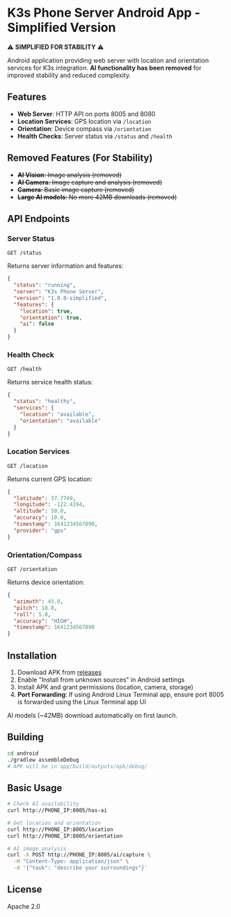 # K3s Phone Server Android App - Simplified Version

⚠️ **SIMPLIFIED FOR STABILITY** ⚠️

Android application providing web server with location and orientation services for K3s integration. **AI functionality has been removed** for improved stability and reduced complexity.

## Features

- **Web Server**: HTTP API on ports 8005 and 8080
- **Location Services**: GPS location via `/location`
- **Orientation**: Device compass via `/orientation`  
- **Health Checks**: Server status via `/status` and `/health`

## Removed Features (For Stability)

- ~~**AI Vision**: Image analysis (removed)~~
- ~~**AI Camera**: Image capture and analysis (removed)~~
- ~~**Camera**: Basic image capture (removed)~~
- ~~**Large AI models**: No more 42MB downloads (removed)~~

## API Endpoints

### Server Status
```
GET /status
```
Returns server information and features:
```json
{
  "status": "running",
  "server": "K3s Phone Server", 
  "version": "1.0.0-simplified",
  "features": {
    "location": true,
    "orientation": true,
    "ai": false
  }
}
```

### Health Check
```
GET /health
```
Returns service health status:
```json
{
  "status": "healthy",
  "services": {
    "location": "available",
    "orientation": "available"
  }
}
```

### Location Services
```
GET /location
```
Returns current GPS location:
```json
{
  "latitude": 37.7749,
  "longitude": -122.4194,
  "altitude": 50.0,
  "accuracy": 10.0,
  "timestamp": 1641234567890,
  "provider": "gps"
}
```

### Orientation/Compass
```
GET /orientation
```
Returns device orientation:
```json
{
  "azimuth": 45.0,
  "pitch": 10.0,
  "roll": 5.0,
  "accuracy": "HIGH",
  "timestamp": 1641234567890
}
```

## Installation

1. Download APK from [releases](../../releases)
2. Enable "Install from unknown sources" in Android settings
3. Install APK and grant permissions (location, camera, storage)
4. **Port Forwarding**: If using Android Linux Terminal app, ensure port 8005 is forwarded using the Linux Terminal app UI

AI models (~42MB) download automatically on first launch.

## Building

```bash
cd android
./gradlew assembleDebug
# APK will be in app/build/outputs/apk/debug/
```

## Basic Usage

```bash
# Check AI availability
curl http://PHONE_IP:8005/has-ai

# Get location and orientation
curl http://PHONE_IP:8005/location
curl http://PHONE_IP:8005/orientation

# AI image analysis
curl -X POST http://PHONE_IP:8005/ai/capture \
  -H "Content-Type: application/json" \
  -d '{"task": "describe your surroundings"}'
```

## License

Apache 2.0
